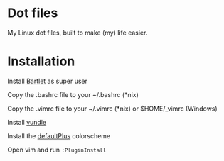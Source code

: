 Dot files
======

My Linux dot files, built to make (my) life easier.

Installation
============

Install [Bartlet](https://github.com/jwkblades/Bartlet) as super user

Copy the .bashrc file to your ~/.bashrc (*nix)

Copy the .vimrc file to your ~/.vimrc (*nix) or $HOME/_vimrc (Windows)

Install [vundle](https://github.com/gmarik/Vundle.vim)

Install the [defaultPlus](https://github.com/jwkblades/defaultPlus) colorscheme

Open vim and run `:PluginInstall`
